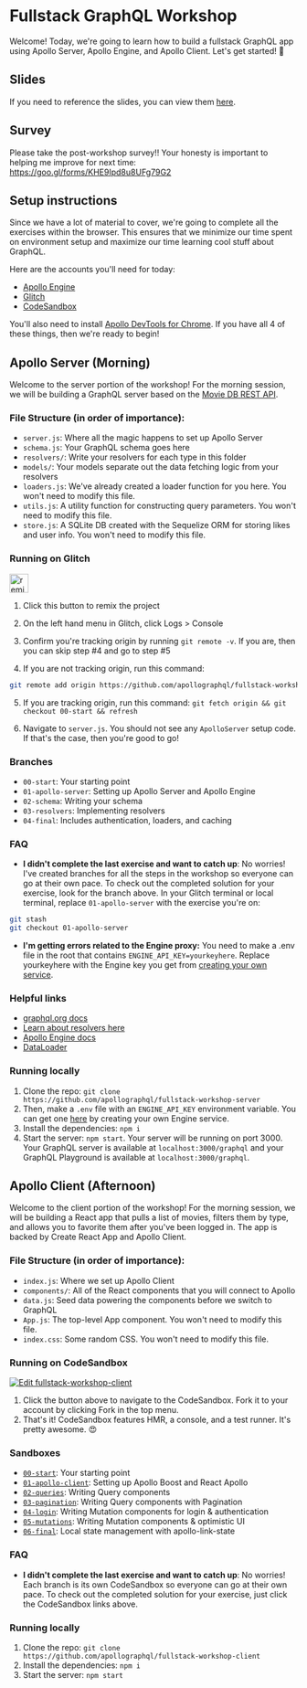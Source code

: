 # Fullstack GraphQL Workshop

Welcome! Today, we're going to learn how to build a fullstack GraphQL app using Apollo Server, Apollo Engine, and Apollo Client. Let's get started! 🚀

## Slides

If you need to reference the slides, you can view them [here](https://fullstack-workshop-apollo.surge.sh).

## Survey

Please take the post-workshop survey!! Your honesty is important to helping me improve for next time: https://goo.gl/forms/KHE9Ipd8u8UFg79G2

## Setup instructions

Since we have a lot of material to cover, we're going to complete all the exercises within the browser. This ensures that we minimize our time spent on environment setup and maximize our time learning cool stuff about GraphQL.

Here are the accounts you'll need for today:
- [Apollo Engine](https://engine.apollographql.com/)
- [Glitch](https://glitch.com/)
- [CodeSandbox](https://codesandbox.io/)

You'll also need to install [Apollo DevTools for Chrome](https://chrome.google.com/webstore/detail/apollo-client-developer-t/jdkknkkbebbapilgoeccciglkfbmbnfm). If you have all 4 of these things, then we're ready to begin!

## Apollo Server (Morning)

Welcome to the server portion of the workshop! For the morning session, we will be building a GraphQL server based on the [Movie DB REST API](https://developers.themoviedb.org/3/getting-started/introduction).

### File Structure (in order of importance):
- `server.js`: Where all the magic happens to set up Apollo Server
- `schema.js`: Your GraphQL schema goes here
- `resolvers/`: Write your resolvers for each type in this folder
- `models/`: Your models separate out the data fetching logic from your resolvers
- `loaders.js`: We've already created a loader function for you here. You won't need to modify this file.
- `utils.js`: A utility function for constructing query parameters. You won't need to modify this file.
- `store.js`: A SQLite DB created with the Sequelize ORM for storing likes and user info. You won't need to modify this file.

### Running on Glitch

<!-- Remix Button -->
<a href="https://glitch.com/edit/#!/remix/fullstack-workshop-server">
  <img src="https://cdn.glitch.com/2bdfb3f8-05ef-4035-a06e-2043962a3a13%2Fremix%402x.png?1513093958726" alt="remix button" aria-label="remix" height="33">
</a>

1. Click this button to remix the project

2. On the left hand menu in Glitch, click Logs > Console

3. Confirm you're tracking origin by running `git remote -v`. If you are, then you can skip step #4 and go to step #5

4. If you are not tracking origin, run this command:

```bash
git remote add origin https://github.com/apollographql/fullstack-workshop-server && git fetch origin && git checkout 00-start && refresh
```

5. If you are tracking origin, run this command: `git fetch origin && git checkout 00-start && refresh`

6. Navigate to `server.js`. You should not see any `ApolloServer` setup code. If that's the case, then you're good to go!

### Branches
- `00-start`: Your starting point
- `01-apollo-server`: Setting up Apollo Server and Apollo Engine
- `02-schema`: Writing your schema
- `03-resolvers`: Implementing resolvers
- `04-final`: Includes authentication, loaders, and caching

### FAQ
- **I didn't complete the last exercise and want to catch up**: No worries! I've created branches for all the steps in the workshop so everyone can go at their own pace. To check out the completed solution for your exercise, look for the branch above. In your Glitch terminal or local terminal, replace `01-apollo-server` with the exercise you're on:

```bash
git stash
git checkout 01-apollo-server
```

- **I'm getting errors related to the Engine proxy:** You need to make a .env file in the root that contains `ENGINE_API_KEY=yourkeyhere`. Replace yourkeyhere with the Engine key you get from [creating your own service](https://engine.apollographql.com/).

### Helpful links
- [graphql.org docs](http://graphql.org/learn/schema/)
- [Learn about resolvers here](https://www.apollographql.com/docs/graphql-tools/resolvers.html)
- [Apollo Engine docs](https://www.apollographql.com/docs/engine/)
- [DataLoader](https://www.apollographql.com/docs/graphql-tools/connectors.html#dataloader)

### Running locally

1. Clone the repo: `git clone https://github.com/apollographql/fullstack-workshop-server`
2. Then, make a `.env` file with an `ENGINE_API_KEY` environment variable. You can get one [here](https://engine.apollographql.com/) by creating your own Engine service.
3. Install the dependencies: `npm i`
4. Start the server: `npm start`. Your server will be running on port 3000. Your GraphQL server is available at `localhost:3000/graphql` and your GraphQL Playground is available at `localhost:3000/graphql`.

## Apollo Client (Afternoon)

Welcome to the client portion of the workshop! For the morning session, we will be building a React app that pulls a list of movies, filters them by type, and allows you to favorite them after you've been logged in. The app is backed by Create React App and Apollo Client.

### File Structure (in order of importance):
- `index.js`: Where we set up Apollo Client
- `components/`: All of the React components that you will connect to Apollo
- `data.js`: Seed data powering the components before we switch to GraphQL
- `App.js`: The top-level App component. You won't need to modify this file.
- `index.css`: Some random CSS. You won't need to modify this file.

### Running on CodeSandbox

[![Edit fullstack-workshop-client](https://codesandbox.io/static/img/play-codesandbox.svg)](https://codesandbox.io/s/github/apollographql/fullstack-workshop-client/tree/00-start/)

1. Click the button above to navigate to the CodeSandbox. Fork it to your account by clicking Fork in the top menu.
2. That's it! CodeSandbox features HMR, a console, and a test runner. It's pretty awesome. 😍

### Sandboxes
- [`00-start`](https://codesandbox.io/s/github/apollographql/fullstack-workshop-client/tree/00-start): Your starting point
- [`01-apollo-client`](https://codesandbox.io/s/github/apollographql/fullstack-workshop-client/tree/01-apollo-client): Setting up Apollo Boost and React Apollo
- [`02-queries`](https://codesandbox.io/s/github/apollographql/fullstack-workshop-client/tree/02-queries): Writing Query components
- [`03-pagination`](https://codesandbox.io/s/github/apollographql/fullstack-workshop-client/tree/03-pagination): Writing Query components with Pagination
- [`04-login`](https://codesandbox.io/s/github/apollographql/fullstack-workshop-client/tree/04-login): Writing Mutation components for login & authentication
- [`05-mutations`](https://codesandbox.io/s/github/apollographql/fullstack-workshop-client/tree/05-mutations): Writing Mutation components & optimistic UI
- [`06-final`](https://codesandbox.io/s/github/apollographql/fullstack-workshop-client): Local state management with apollo-link-state

### FAQ
- **I didn't complete the last exercise and want to catch up**: No worries! Each branch is its own CodeSandbox so everyone can go at their own pace. To check out the completed solution for your exercise, just click the CodeSandbox links above.

### Running locally

1. Clone the repo: `git clone https://github.com/apollographql/fullstack-workshop-client`
2. Install the dependencies: `npm i`
3. Start the server: `npm start`
